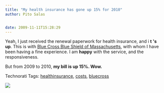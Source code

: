 ```yaml
---
title: "My health insurance has gone up 15% for 2010"
author: Pito Salas


date: 2009-11-11T15:28:29
---
```




Yeah, I just received the renewal paperwork for health insurance, and i **t 's
up**. This is with [Blue Cross Blue Shield of
Massachusetts](<http://www.bluecrossma.com/common/en_US/index.jsp>), with whom
I have been having a fine experience. I am **happy** with the service, and the
responsiveness.

But from 2009 to 2010, **my bill is up 15%. Wow.**

Technorati Tags:
[healthinsurance](<http://technorati.com/tag/healthinsurance>),
[costs](<http://technorati.com/tag/costs>),
[bluecross](<http://technorati.com/tag/bluecross>)

![](https://i0.wp.com/img.zemanta.com/pixy.gif?w=584)


